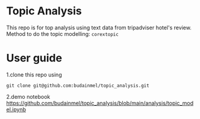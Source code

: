 # Topic Analysis
This repo is for top analysis using text data from tripadviser hotel's review.
Method to do the topic modelling: `corextopic`

# User guide

1.clone this repo using 
```
git clone git@github.com:budainmel/topic_analysis.git
```

2.demo notebook 
https://github.com/budainmel/topic_analysis/blob/main/analysis/topic_model.ipynb



